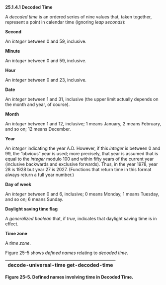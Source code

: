 **25.1.4.1 Decoded Time** 

A *decoded time* is an ordered series of nine values that, taken together, represent a point in calendar time (ignoring *leap seconds*): 

**Second** 

An *integer* between 0 and 59, inclusive. 

**Minute** 

An *integer* between 0 and 59, inclusive. 

**Hour** 

An *integer* between 0 and 23, inclusive. 



 

 

**Date** 

An *integer* between 1 and 31, inclusive (the upper limit actually depends on the month and year, of course). 

**Month** 

An *integer* between 1 and 12, inclusive; 1 means January, 2 means February, and so on; 12 means December. 

**Year** 

An *integer* indicating the year A.D. However, if this *integer* is between 0 and 99, the “obvious” year is used; more precisely, that year is assumed that is equal to the *integer* modulo 100 and within fifty years of the current year (inclusive backwards and exclusive forwards). Thus, in the year 1978, year 28 is 1928 but year 27 is 2027. (Functions that return time in this format always return a full year number.) 

**Day of week** 

An *integer* between 0 and 6, inclusive; 0 means Monday, 1 means Tuesday, and so on; 6 means Sunday. 

**Daylight saving time flag** 

A *generalized boolean* that, if *true*, indicates that daylight saving time is in effect. 

**Time zone** 

A *time zone*. 

Figure 25–5 shows *defined names* relating to *decoded time*. 

|**decode-universal-time get-decoded-time**|
| :- |


**Figure 25–5. Defined names involving time in Decoded Time.** 

